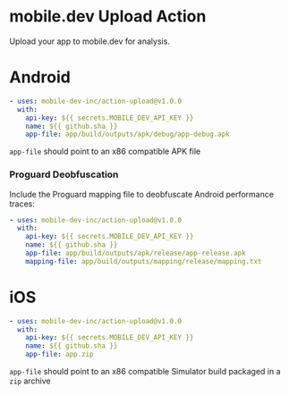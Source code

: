 # mobile.dev Upload Action

Upload your app to mobile.dev for analysis.

# Android

```yaml
- uses: mobile-dev-inc/action-upload@v1.0.0
  with:
    api-key: ${{ secrets.MOBILE_DEV_API_KEY }}
    name: ${{ github.sha }}
    app-file: app/build/outputs/apk/debug/app-debug.apk
```

`app-file` should point to an x86 compatible APK file

### Proguard Deobfuscation

Include the Proguard mapping file to deobfuscate Android performance traces:

```yaml
- uses: mobile-dev-inc/action-upload@v1.0.0
  with:
    api-key: ${{ secrets.MOBILE_DEV_API_KEY }}
    name: ${{ github.sha }}
    app-file: app/build/outputs/apk/release/app-release.apk
    mapping-file: app/build/outputs/mapping/release/mapping.txt
```

# iOS

```yaml
- uses: mobile-dev-inc/action-upload@v1.0.0
  with:
    api-key: ${{ secrets.MOBILE_DEV_API_KEY }}
    name: ${{ github.sha }}
    app-file: app.zip
```

`app-file` should point to an x86 compatible Simulator build packaged in a `zip` archive
